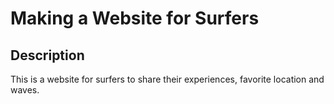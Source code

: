 # Making a Website for Surfers
## Description
This is a website for surfers to share their experiences, favorite location and waves.
